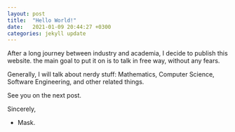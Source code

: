 ```yaml
---
layout: post
title:  "Hello World!"
date:   2021-01-09 20:44:27 +0300
categories: jekyll update
---
```


After a long journey between industry and academia, I decide to publish this website.
the main goal to put it on is to talk in free way, without any fears.

Generally, I will talk about nerdy stuff: Mathematics, Computer Science, Software Engineering, and other related things.

See you on the next post.

Sincerely,

- Mask.